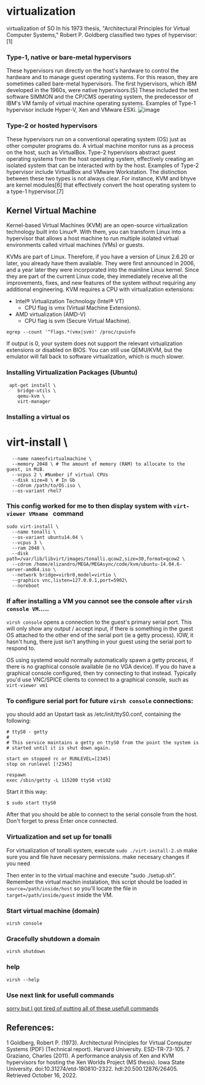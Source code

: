 # virtualization
virtualization of SO
In his 1973 thesis, "Architectural Principles for Virtual Computer Systems," Robert P. Goldberg classified two types of hypervisor:[1]
### Type-1, native or bare-metal hypervisors
These hypervisors run directly on the host's hardware to control the hardware and to manage guest operating systems. For this reason, they are sometimes called bare-metal hypervisors. The first hypervisors, which IBM developed in the 1960s, were native hypervisors.[5] These included the test software SIMMON and the CP/CMS operating system, the predecessor of IBM's VM family of virtual machine operating systems. Examples of Type-1 hypervisor include Hyper-V, Xen and VMware ESXi.
![image](https://upload.wikimedia.org/wikipedia/commons/9/9e/Hyperviseur.svg)

### Type-2 or hosted hypervisors
These hypervisors run on a conventional operating system (OS) just as other computer programs do. A virtual machine monitor runs as a process on the host, such as VirtualBox. Type-2 hypervisors abstract guest operating systems from the host operating system, effectively creating an isolated system that can be interacted with by the host. Examples of Type-2 hypervisor include VirtualBox and VMware Workstation.
The distinction between these two types is not always clear. For instance, KVM and bhyve are kernel modules[6] that effectively convert the host operating system to a type-1 hypervisor.[7]
## Kernel Virtual Machine
Kernel-based Virtual Machines (KVM) are an open-source virtualization technology built into Linux®. With them, you can transform Linux into a hypervisor that allows a host machine to run multiple isolated virtual environments called virtual machines (VMs) or guests.

KVMs are part of Linux. Therefore, if you have a version of Linux 2.6.20 or later, you already have them available. They were first announced in 2006, and a year later they were incorporated into the mainline Linux kernel. Since they are part of the current Linux code, they immediately receive all the improvements, fixes, and new features of the system without requiring any additional engineering.
KVM requires a CPU with virtualization extensions:
- Intel® Virtualization Technology (Intel® VT)
    - CPU flag is vmx (Virtual Machine Extensions).
- AMD virtualization (AMD-V)
    - CPU flag is svm (Secure Virtual Machine).
```console
egrep --count '^flags.*(vmx|svm)' /proc/cpuinfo
```
If output is 0, your system does not support the relevant virtualization extensions or disabled on BIOS. You can still use QEMU/KVM, but the emulator will fall back to software virtualization, which is much slower.
### Installing Virtualization Packages (Ubuntu)
```console
 apt-get install \
    bridge-utils \
    qemu-kvm \
    virt-manager
```
### Installing  a virtual os
# virt-install \ 
```console
  --name nameofvirtualmachine \ 
  --memory 2048 \ # The amount of memory (RAM) to allocate to the guest, in MiB. 
  --vcpus 2 \ #Number if virtual CPUs
  --disk size=8 \ # In Gb
  --cdrom /path/to/OS.iso \ 
  --os-variant rhel7 
```
### This config worked for me to then display system with ```virt-viewer VMname ``` command
```
sudo virt-install \
  --name tonalli \
  --os-variant ubuntu14.04 \
  --vcpus 3 \
  --ram 2048 \
  --disk path=/var/lib/libvirt/images/tonalli.qcow2,size=30,format=qcow2 \
  --cdrom /home/elizandro/MEGA/MEGAsync/code/kvm/ubuntu-14.04.6-server-amd64.iso \
  --network bridge=virbr0,model=virtio \
  --graphics vnc,listen=127.0.0.1,port=5902\
  --noreboot
```
### If after installing a VM you cannot see the console after ```virsh console VM```.....


```virsh console``` opens a connection to the guest's primary serial port. This will only show any output / accept input, if there is something in the guest OS attached to the other end of the serial port (ie a getty process). IOW, it hasn't hung, there just isn't anything in your guest using the serial port to respond to.

OS using systemd would normally automatically spawn a getty process, if there is no graphical console available (ie no VGA device). If you do have a graphical console configured, then try connecting to that instead. Typically you'd use VNC/SPICE clients to connect to a graphical console, such as ```virt-viewer vm1```
### To configure serial port for future ```virsh console``` connections:
 you should add an Upstart task as /etc/init/ttyS0.conf, containing the following:
```
# ttyS0 - getty
#
# This service maintains a getty on ttyS0 from the point the system is
# started until it is shut down again.

start on stopped rc or RUNLEVEL=[2345]
stop on runlevel [!2345]

respawn
exec /sbin/getty -L 115200 ttyS0 vt102
```
Start it this way:
```
$ sudo start ttyS0
```
After that you should be able to connect to the serial console from the host. Don't forget to press Enter once connected.
### Virtualization and set up for tonalli
For virtualization of tonalli system, execute ```sudo ./virt-install-2.sh``` make sure you and file have necesary permissions.
make necesary changes if you need

Then enter in to the virtual machine and execute "sudo ./setup.sh". Remember the virtual machin instalation, this script should be loaded in  ```source=/path/inside/host``` so you'll locate the file in ```target=/path/inside/guest``` inside the VM.


### Start virtual machine (domain)
```console
virsh console
```
### Gracefully shutdown a domain
```console
virsh shutdown
```
### help
```console
virsh --help
```

### Use next link for usefull commands
[sorry but I got tired of putting all of these usefull commands](https://www.basezap.com/20-virsh-commands-for-managing-vms/#:~:text=Virsh%20is%20a%20powerful%20command,KVM%2C%20Xen%2C%20and%20more.)

## References:

1 Goldberg, Robert P. (1973). Architectural Principles for Virtual Computer Systems (PDF) (Technical report). Harvard University. ESD-TR-73-105.
7 Graziano, Charles (2011). A performance analysis of Xen and KVM hypervisors for hosting the Xen Worlds Project (MS thesis). Iowa State University. doi:10.31274/etd-180810-2322. hdl:20.500.12876/26405. Retrieved October 16, 2022.
